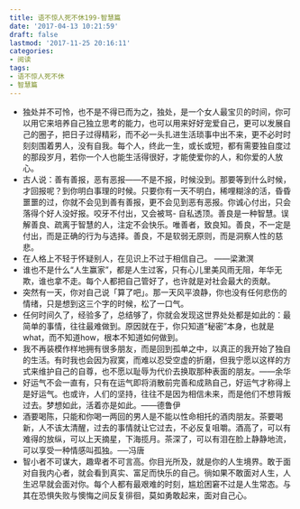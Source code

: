 ```yaml
---
title: 语不惊人死不休199-智慧篇
date: '2017-04-13 10:21:59'
draft: false
lastmod: '2017-11-25 20:16:11'
categories:
- 阅读
tags:
- 语不惊人死不休
- 智慧篇
---
```


- 独处并不可怜，也不是不得已而为之，独处，是一个女人最宝贝的时间，你可以用它来培养自己独立思考的能力，也可以用来好好宠爱自己，更可以发展自己的圈子，把日子过得精彩，而不必一头扎进生活琐事中出不来，更不必时时刻刻围着男人，没有自我。每个人，终此一生，或长或短，都有需要独自度过的那段岁月，若你一个人也能生活得很好，才能使爱你的人，和你爱的人放心。
- 古人说：善有善报，恶有恶报——不是不报，时候没到。那要等到什么时候，才回报呢？到你明白事理的时候。只要你有一天不明白，稀哩糊涂的活，昏昏噩噩的过，你就不会见到善有善报，更不会见到恶有恶报。你诚心付出，只会落得个好人没好报。咬牙不付出，又会被骂- 自私透顶。善良是一种智慧。误解善良、疏离于智慧的人，注定不会快乐。唯善者，致良知。善良，不一定是付出，而是正确的行为与选择。善良，不是软弱无原则，而是洞察人性的慈悲。
- 在人格上不轻于怀疑别人，在见识上不过于相信自己。 ——梁漱溟
- 谁也不是什么“人生赢家”，都是人生过客，只有心儿里美风雨无阻，年华无欺，谁也拿不走。每个人都把自己管好了，也许就是对社会最大的贡献。
- 突然有一天，你对自己说「算了吧」。那一天风平浪静，你也没有任何悲伤的情绪，只是想到这三个字的时候，松了一口气。
- 任何时间久了，经验多了，总结够了，你就会发现这世界处处都是如此的：最简单的事情，往往最难做到。原因就在于，你只知道“秘密”本身，也就是what，而不知道how，根本不知道如何做到。
- 我不再装模作样地拥有很多朋友，而是回到孤单之中，以真正的我开始了独自的生活。有时我也会因为寂寞，而难以忍受空虚的折磨，但我宁愿以这样的方式来维护自己的自尊，也不愿以耻辱为代价去换取那种表面的朋友。——余华
- 好运气不会一直有，只有在运气即将消散前完善和成熟自己，好运气才称得上是好运气。也或许，人们的坚持，往往不是因为相信未来，而是他们不想背叛过去。梦想如此，活着亦是如此。——德鲁伊
- 酒要喝陈，只能和你喝一两回的男人是不能以性命相托的酒肉朋友。茶要喝新，人不该太清醒，过去的事情就让它过去，不必反复咀嚼。酒高了，可以有难得的放纵，可以上天摘星，下海揽月。茶深了，可以有泪在脸上静静地流，可以享受一种情感叫孤独。──冯唐
- 智小者不可谋大，趣卑者不可言高。你目光所及，就是你的人生境界。敢于面对自我内心者，就会看到真实、富足而快乐的自己。徜如果不敢面对人生，人生迟早就会面对你。每个人都有最艰难的时刻，尴尬困窘不过是人生常态。与其在恐惧失败与懊悔之间反复徘徊，莫如勇敢起来，面对自己心。